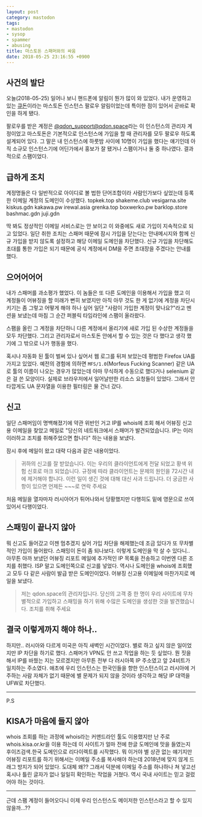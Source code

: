 ```yaml
---
layout: post
category: mastodon
tags:
- mastodon
- sysop
- spammer
- abusing
title: 마스토돈 스패머와의 싸움
date: 2018-05-25 23:16:55 +0900
---
```


## 사건의 발단

오늘(2018-05-25) 일어나 보니 핸드폰에 알림이 뭔가 많이 와 있었다. 내가 운영하고 있는 [큐돈](https://qdon.space)이라는 마스토돈 인스턴스 팔로우 알림이었는데 특이한 점이 있어서 곧바로 확인을 하게 됐다.

팔로우를 받은 계정은 [@qdon_support@qdon.space](https://qdon.space/@qdon_support)라는 이 인스턴스의 관리자 계정이었고 마스토돈은 기본적으로 인스턴스에 가입을 할 때 관리자를 모두 팔로우 하도록 설계되어 있다. 그 말은 내 인스턴스에 하룻밤 사이에 10명이 가입을 했다는 얘기인데 아직 소규모 인스턴스기에 어딘가에서 홍보가 잘 됐거나 스팸이거나 둘 중 하나였다. 결과적으로 스팸이었다.


## 급하게 조치

계정명들은 다 일반적으로 아이디로 볼 법한 단어조합이라 사람인가보다 싶었는데 등록한 이메일 계정의 도메인이 수상했다.
topkek.top
shakeme.club
vesigarna.site
kiskus.gdn
kakawa.pw
irewal.asia
grenka.top
boxwerko.pw
barklop.store
bashmac.gdn
juji.gdn

딱 봐도 정상적인 이메일 서비스로는 안 보이고 이 와중에도 새로 가입이 지속적으로 되고 있었다.
일단 취한 조치는 스패머 때문에 잠시 가입을 닫는다는 안내메시지와 함께 신규 가입을 받지 않도록 설정하고 해당 이메일 도메인을 차단했다. 신규 가입을 차단해도 초대를 통한 가입은 되기 때문에 공식 계정에서 DM을 주면 초대장을 주겠다는 안내를 했다.


## 으어어어어

내가 스패머를 과소평가 했었다. 이 놈들은 또 다른 도메인을 이용해서 가입을 했고 이 계정들이 어뷰징을 할 미래가 뻔히 보였지만 아직 아무 것도 한 게 없기에 계정을 차단시키기는 좀 그렇고 어떻게 해야 하나 싶어 일단 "사람이 가입한 계정이 맞나요?"라고 멘션을 보냈는데 마침 그 순간 퍼블릭 타임라인에 스팸이 올라왔다.

스팸을 올린 그 계정을 차단하니 다른 계정에서 올리기에 새로 가입 된 수상한 계정들을 모두 차단했다. 그리고 관리자로서 마스토돈 안에서 할 수 있는 것은 다 했다고 생각 했기에 그 밖으로 나가 행동을 했다.

혹시나 자동화 된 툴이 벌써 있나 싶어서 웹 로그를 뒤져 보았는데 평범한 Firefox UA를 가지고 있었다. 예전의 경험에 의하면 `MFS/1.0`(Morfeus Fucking Scanner) 같은 UA로 툴의 이름이 나오는 경우가 많았는데 아마 무식하게 수동으로 했다거나 selenium 같은 걸 쓴 모양이다. 실제로 브라우저에서 일어날만한 리소스 요청들이 있었다. 그래서 안타깝게도 UA 문자열을 이용한 필터링은 물 건너 갔다.


## 신고

일단 스패머임이 명백해졌기에 약관 위반인 거고 IP를 whois에 조회 해서 어뷰징 신고용 이메일을 찾았고 메일로 "당신의 네트워크에서 스패머가 발견되었습니다. IP는 이러이러하고 조치를 취해주었으면 합니다" 하는 내용을 보냈다.

잠시 후에 메일이 왔고 대략 다음과 같은 내용이었다.

> 귀하의 신고를 잘 받았습니다. 이는 우리의 클라이언트에게 전달 되었고 황색 위험 신호로 마크 되었습니다. 규정에 따라 클라이언트는 문제의 원인을 72시간 내에 제거해야 합니다.
> 이런 일이 생긴 것에 대해 대신 사과 드립니다.
> 더 궁금한 사항이 있으면 언제든 ~~~로 연락 주세요

처음 메일을 열자마자 러시아어가 튀어나와서 당황했지만 다행히도 밑에 영문으로 쓰여 있어서 다행이었다.


## 스패밍이 끝나지 않아

뭐 신고도 들어갔고 이젠 멈추겠지 싶어 가입 차단을 해제했는데 조금 있다가 또 무차별적인 가입이 들어왔다. 스패밍이 돈이 좀 되나보다. 이렇게 도메인을 막 살 수 있다니.. 아무튼 아까 보냈던 어뷰징 리포트 메일에 추가적인 IP 목록을 전송하고 이번엔 다른 조치를 취했다. ISP 말고 도메인쪽으로 신고를 넣었다.
역시나 도메인을 whois에 조회했고 모두 다 같은 사람이 발급 받은 도메인이었다. 어뷰징 신고용 이메일에 마찬가지로 메일을 보냈다.

> 저는 qdon.space의 관리자입니다.
> 당신의 고객 중 한 명이 우리 사이트에 무차별적으로 가입하고 스패밍을 하기 위해 수많은 도메인을 생성한 것을 발견했습니다. 조치를 취해 주세요


## 결국 이렇게까지 해야 하나..

하지만.. 러시아와 다르게 미국은 아직 새벽인 시간이었다. 별로 하고 싶지 않은 일이었지만 IP 차단을 하기로 했다. 스패머가 VPN도 안 쓰고 작업을 하는 듯 싶었다. 뭔 짓을 해서 IP를 바꿨는 지는 모르겠지만 아무튼 전부 다 러시아쪽 IP 주소였고 앞 24비트가 일치하는 주소였다. 애초에 우리 인스턴스는 한국인들을 향한 인스턴스이고 러시아에 거주하는 사람 자체가 없기 때문에 별 문제가 되지 않을 것이라 생각하고 해당 IP 대역을 UFW로 차단했다.


---

P.S
## KISA가 마음에 들지 않아

whois 조회를 하는 과정에 whois라는 커맨드라인 툴도 이용했지만 난 주로 whois.kisa.or.kr을 이용 하는데 이 사이트가 얼마 전에 한글 도메인에 맛을 들였는지 후이즈검색.한국 도메인으로 리다이렉트를 시작했다. 뭐 이거야 별 상관 없는 얘기지만 어뷰징 리포트를 하기 위해서는 이메일 주소를 복사해야 하는데 2018년에 맞지 않게 드래그 방지가 되어 있었다. 도대체 왜?? 그래서 덕분에 이메일 주소를 하나하나 쳐 넣고선 혹시나 틀린 글자가 없나 일일히 확인하는 작업을 거쳤다. 역시 국내 사이트는 믿고 걸렀어야 하는 것이다.

---

근데 스팸 계정이 들어오다니 이제 우리 인스턴스도 메이저한 인스턴스라고 할 수 있지 않을까...??
